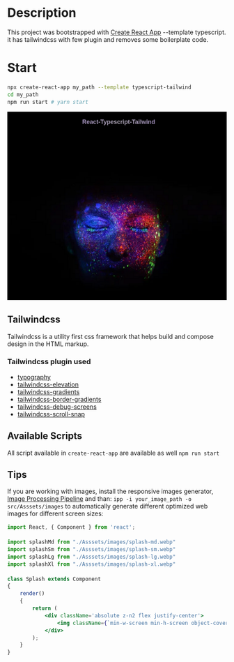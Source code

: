 # Description

This project was bootstrapped with [Create React App](https://github.com/facebook/create-react-app) --template typescript. it has tailwindcss with few plugin and removes some boilerplate code.

# Start
```sh
npx create-react-app my_path --template typescript-tailwind
cd my_path
npm run start # yarn start
``` 

![](react-typescript-tailwind.png)


## Tailwindcss
Tailwindcss is a utility first css framework that helps build and compose design in the HTML markup.

### Tailwindcss plugin used
- [typography](https://github.com/tailwindlabs/tailwindcss-typography)
- [tailwindcss-elevation](https://github.com/jonaskay/tailwindcss-elevation)
- [tailwindcss-gradients](https://github.com/benface/tailwindcss-gradients)
- [tailwindcss-border-gradients](https://github.com/cossssmin/tailwindcss-border-gradients)
- [tailwindcss-debug-screens](https://github.com/jorenvanhee/tailwindcss-debug-screens)
- [tailwindcss-scroll-snap](https://github.com/innocenzi/tailwindcss-scroll-snap)

## Available Scripts
All script available in `create-react-app` are available as well
`npm run start`

## Tips
If you are working with images, install the responsive images generator, [Image Processing Pipeline](https://www.npmjs.com/package/@ipp/cli) and than:
 ```ipp -i your_image_path -o src/Asssets/images``` to automatically generate different optimized web images for different screen sizes: 

```jsx
import React, { Component } from 'react';

import splashMd from "./Asssets/images/splash-md.webp"
import splashSm from "./Asssets/images/splash-sm.webp"
import splashLg from "./Asssets/images/splash-lg.webp"
import splashXl from "./Asssets/images/splash-xl.webp"

class Splash extends Component
{
    render()
    {
        return (
            <div className='absolute z-n2 flex justify-center'>
                <img className={`min-w-screen min-h-screen object-cover `} src={splashMd} srcSet={ `${splashSm} 300w, ${splashMd} 768w, ${splashLg} 1280w, ${splashXl} 1400w`} alt='Splash' />
            </div>
        );
    }
}
``` 